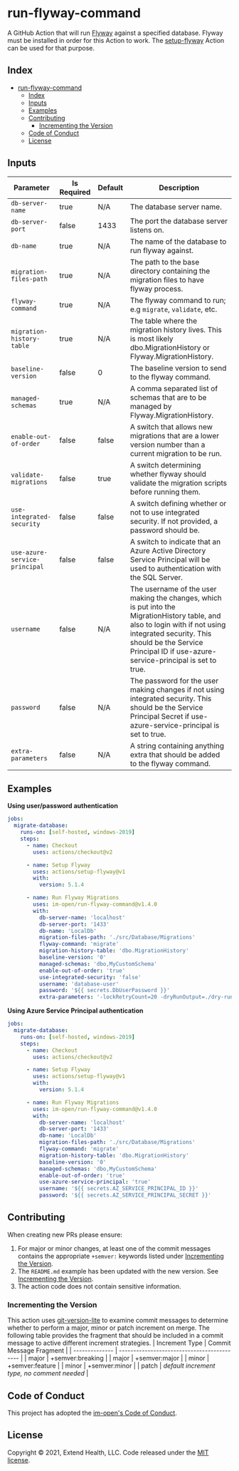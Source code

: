 # run-flyway-command

A GitHub Action that will run [Flyway](https://flywaydb.org/) against a specified database. Flyway must be installed in order for this Action to work. The [setup-flyway](https://github.com/im-open/setup-flyway) Action can be used for that purpose.  

## Index
    
- [run-flyway-command](#run-flyway-command)
  - [Index](#index)
  - [Inputs](#inputs)
  - [Examples](#examples)
  - [Contributing](#contributing)
    - [Incrementing the Version](#incrementing-the-version)
  - [Code of Conduct](#code-of-conduct)
  - [License](#license)
  
## Inputs
| Parameter                     | Is Required | Default | Description                                                                                                                                                                                                                                |
| ----------------------------- | ----------- | ------- | ------------------------------------------------------------------------------------------------------------------------------------------------------------------------------------------------------------------------------------------ |
| `db-server-name`              | true        | N/A     | The database server name.                                                                                                                                                                                                                  |
| `db-server-port`              | false       | 1433    | The port the database server listens on.                                                                                                                                                                                                   |
| `db-name`                     | true        | N/A     | The name of the database to run flyway against.                                                                                                                                                                                            |
| `migration-files-path`        | true        | N/A     | The path to the base directory containing the migration files to have flyway process.                                                                                                                                                      |
| `flyway-command`              | true        | N/A     | The flyway command to run; e.g `migrate`, `validate`, etc.                                                                                                                                                                                 |
| `migration-history-table`     | true        | N/A     | The table where the migration history lives. This is most likely dbo.MigrationHistory or Flyway.MigrationHistory.                                                                                                                          |
| `baseline-version`            | false       | 0       | The baseline version to send to the flyway command.                                                                                                                                                                                        |
| `managed-schemas`             | true        | N/A     | A comma separated list of schemas that are to be managed by Flyway.MigrationHistory.                                                                                                                                                       |
| `enable-out-of-order`         | false       | false   | A switch that allows new migrations that are a lower version number than a current migration to be run.                                                                                                                                    |
| `validate-migrations`         | false       | true    | A switch determining whether flyway should validate the migration scripts before running them.                                                                                                                                             |
| `use-integrated-security`     | false       | false   | A switch defining whether or not to use integrated security. If not provided, a password should be.                                                                                                                                        |
| `use-azure-service-principal` | false       | false   | A switch to indicate that an Azure Active Directory Service Principal will be used to authentication with the SQL Server.                                                                                                                  |
| `username`                    | false       | N/A     | The username of the user making the changes, which is put into the MigrationHistory table, and also to login with if not using integrated security. This should be the Service Principal ID if use-azure-service-principal is set to true. |
| `password`                    | false       | N/A     | The password for the user making changes if not using integrated security. This should be the Service Principal Secret if use-azure-service-principal is set to true.                                                                      |
| `extra-parameters`            | false       | N/A     | A string containing anything extra that should be added to the flyway command.                                                                                                                                                             |

## Examples


**Using user/password authentication**
```yml
jobs:
  migrate-database:
    runs-on: [self-hosted, windows-2019]
    steps:
      - name: Checkout
        uses: actions/checkout@v2

      - name: Setup Flyway
        uses: actions/setup-flyway@v1
        with:
          version: 5.1.4

      - name: Run Flyway Migrations
        uses: im-open/run-flyway-command@v1.4.0
        with:
          db-server-name: 'localhost'
          db-server-port: '1433'
          db-name: 'LocalDb'
          migration-files-path: './src/Database/Migrations'
          flyway-command: 'migrate'
          migration-history-table: 'dbo.MigrationHistory'
          baseline-version: '0'
          managed-schemas: 'dbo,MyCustomSchema'
          enable-out-of-order: 'true'
          use-integrated-security: 'false'
          username: 'database-user'
          password: '${{ secrets.DbUserPassword }}'
          extra-parameters: '-lockRetryCount=20 -dryRunOutput=./dry-run-output'
```

**Using Azure Service Principal authentication**
```yml
jobs:
  migrate-database:
    runs-on: [self-hosted, windows-2019]
    steps:
      - name: Checkout
        uses: actions/checkout@v2

      - name: Setup Flyway
        uses: actions/setup-flyway@v1
        with:
          version: 5.1.4

      - name: Run Flyway Migrations
        uses: im-open/run-flyway-command@v1.4.0
        with:
          db-server-name: 'localhost'
          db-server-port: '1433'
          db-name: 'LocalDb'
          migration-files-path: './src/Database/Migrations'
          flyway-command: 'migrate'
          migration-history-table: 'dbo.MigrationHistory'
          baseline-version: '0'
          managed-schemas: 'dbo,MyCustomSchema'
          enable-out-of-order: 'true'
          use-azure-service-principal: 'true'
          username: '${{ secrets.AZ_SERVICE_PRINCIPAL_ID }}'
          password: '${{ secrets.AZ_SERVICE_PRINCIPAL_SECRET }}'
```

## Contributing

When creating new PRs please ensure:
1. For major or minor changes, at least one of the commit messages contains the appropriate `+semver:` keywords listed under [Incrementing the Version](#incrementing-the-version).
2. The `README.md` example has been updated with the new version.  See [Incrementing the Version](#incrementing-the-version).
3. The action code does not contain sensitive information.

### Incrementing the Version

This action uses [git-version-lite] to examine commit messages to determine whether to perform a major, minor or patch increment on merge.  The following table provides the fragment that should be included in a commit message to active different increment strategies.
| Increment Type | Commit Message Fragment                     |
| -------------- | ------------------------------------------- |
| major          | +semver:breaking                            |
| major          | +semver:major                               |
| minor          | +semver:feature                             |
| minor          | +semver:minor                               |
| patch          | *default increment type, no comment needed* |

## Code of Conduct

This project has adopted the [im-open's Code of Conduct](https://github.com/im-open/.github/blob/master/CODE_OF_CONDUCT.md).

## License

Copyright &copy; 2021, Extend Health, LLC. Code released under the [MIT license](LICENSE).

[git-version-lite]: https://github.com/im-open/git-version-lite
